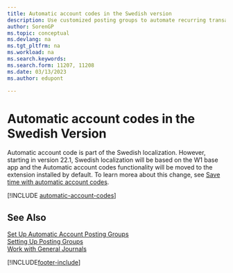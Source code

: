 ```yaml
---
title: Automatic account codes in the Swedish version
description: Use customized posting groups to automate recurring transactions in journals, sales documents, or purchase documents in the Swedish version.
author: SorenGP
ms.topic: conceptual
ms.devlang: na
ms.tgt_pltfrm: na
ms.workload: na
ms.search.keywords:
ms.search.form: 11207, 11208
ms.date: 03/13/2023
ms.author: edupont

---
```

# Automatic account codes in the Swedish Version

Automatic account code is part of the Swedish localization. However, starting in version 22.1, Swedish localization will be based on the W1 base app and the Automatic account codes functionality will be moved to the extension installed by default. To learn morea about this change, see [Save time with automatic account codes](automatic-account-codes.md).  

[!INCLUDE [automatic-account-codes](../includes/FISE/automatic-account-codes.md)]

## See Also

[Set Up Automatic Account Posting Groups](how-to-set-up-automatic-account-posting-groups.md)  
[Setting Up Posting Groups](../../finance-posting-groups.md)  
[Work with General Journals](../../ui-work-general-journals.md)  


[!INCLUDE[footer-include](../../includes/footer-banner.md)]
